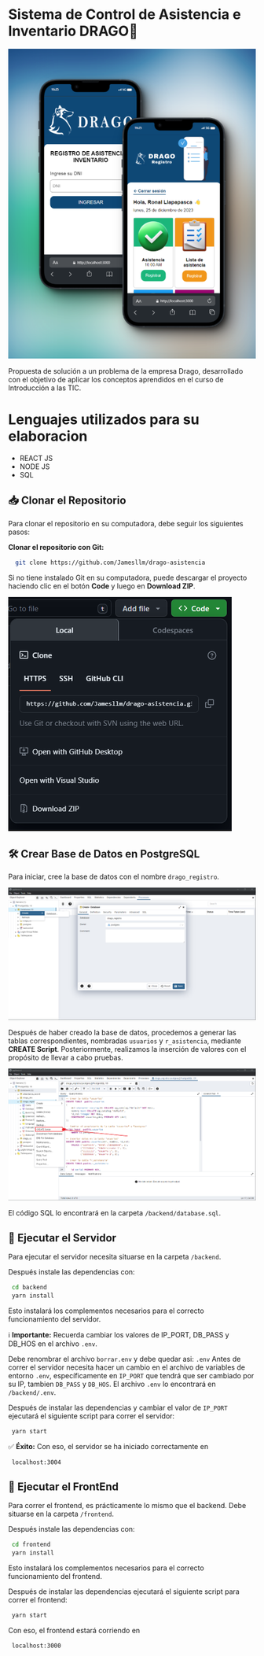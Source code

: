 # Sistema de Control de Asistencia e Inventario DRAGO🚀

![sistema](./images/phone-version.png)

Propuesta de solución a un problema de la empresa Drago, desarrollado con el objetivo de aplicar los conceptos aprendidos en el curso de Introducción a las TIC.


# Lenguajes utilizados para su elaboracion
- REACT JS
- NODE JS
- SQL


## 📥 Clonar el Repositorio

Para clonar el repositorio en su computadora, debe seguir los siguientes pasos:

**Clonar el repositorio con Git:**
```bash
  git clone https://github.com/Jamesllm/drago-asistencia
```

Si no tiene instalado Git en su computadora, puede descargar el proyecto haciendo clic en el botón **Code** y luego en **Download ZIP**.

![sistema](./images/btn.png)

## 🛠️ Crear Base de Datos en PostgreSQL

Para iniciar, cree la base de datos con el nombre ```drago_registro```. 

![sistema](./images/crearDB.png)

Después de haber creado la base de datos, procedemos a generar las tablas correspondientes, nombradas ```usuarios``` y ```r_asistencia```, mediante **CREATE Script**. Posteriormente, realizamos la inserción de valores con el propósito de llevar a cabo pruebas.

![sistema](./images/createSc.png)

El código SQL lo encontrará en la carpeta ```/backend/database.sql```.

## 🚀 Ejecutar el Servidor

Para ejecutar el servidor necesita situarse en la carpeta ```/backend```.

Después instale las dependencias con:
```bash
 cd backend
 yarn install
```
Esto instalará los complementos necesarios para el correcto funcionamiento del servidor.

ℹ️ **Importante:**
Recuerda cambiar los valores de IP_PORT, DB_PASS y DB_HOS en el archivo `.env`.

Debe renombrar el archivo  ```borrar.env``` y debe quedar asi: ```.env```
Antes de correr el servidor necesita hacer un cambio en el archivo de variables de entorno ```.env```, específicamente en ```IP_PORT``` que tendrá que ser cambiado por su IP, tambien ```DB_PASS``` y ```DB_HOS```. El archivo ```.env``` lo encontrará en ```/backend/.env```.

Después de instalar las dependencias y cambiar el valor de ```IP_PORT``` ejecutará el siguiente script para correr el servidor:
```bash
 yarn start
```

✅ **Éxito:**
Con eso, el servidor se ha iniciado correctamente en
```bash
 localhost:3004
```

## 🚀 Ejecutar el FrontEnd

Para correr el frontend, es prácticamente lo mismo que el backend. Debe situarse en la carpeta ```/frontend```.

Después instale las dependencias con:
```bash
 cd frontend
 yarn install
```
Esto instalará los complementos necesarios para el correcto funcionamiento del frontend.

Después de instalar las dependencias ejecutará el siguiente script para correr el frontend:
```bash
 yarn start
```

Con eso, el frontend estará corriendo en 
```bash
 localhost:3000
```
